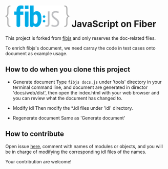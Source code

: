 # ![fibjs Logo](logo/fibjs-small.png?raw=true)  JavaScript on Fiber

This project is forked from [fibjs](https://github.com/fibjs/fibjs) and only reserves the doc-related files.

To enrich fibjs's document, we need carray the code in test cases onto document as example usage.

## How to do when you clone this project

- Generate document
Type ```fibjs docs.js``` under 'tools' directory in your terminal command line, and document are generated in director 'docs/web/dist', then open the index.html with your web browser and you can review what the document has changed to.

- Modify idl
Then modify the *.idl files under 'idl' directory.

- Regenerate document
Same as 'Generate document'

## How to contribute
Open issue [here](https://github.com/fibjs/fibjs-doc/issues), comment with names of modules or objects, and you will be in charge of modifying the corresponding idl files of the names.

Your contribution are welcome!

